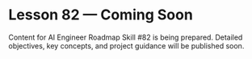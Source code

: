 # Lesson 82 — Coming Soon

Content for AI Engineer Roadmap Skill #82 is being prepared. Detailed objectives, key concepts, and project guidance will be published soon.
